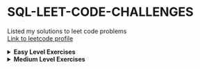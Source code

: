 # SQL-LEET-CODE-CHALLENGES<br>
Listed my solutions to leet code problems<br>
[Link to leetcode profile](https://leetcode.com/u/sebasbaquero/)
<details>
  <summary><b>Easy Level Exercises</b></summary>
  <ol>
    <li>Recyclable and Low Fat Products <span><a href="https://github.com/sebastianBaquero98/Recyclable-and-Low-Fat-Products">View Solution</a></span></li>
    <li>Find Customer Referee <span><a href="https://github.com/sebastianBaquero98/Find-Customer-Referee">View Solution</a></span></li>
    <li>Big Countries <span><a href="https://github.com/sebastianBaquero98/Big-Countries">View Solution</a></span></li>
    <li>Article Views I <span><a href="https://github.com/sebastianBaquero98/Article-Views-I">View Solution</a></span></li>
    <li>Not Boring Movies <span><a href="https://github.com/sebastianBaquero98/Not-Boring-Movies">View Solution</a></span></li>
    <li>Students and Examinations <span><a href="https://github.com/sebastianBaquero98/Students-and-Examinations/tree/main">View Solution</a></span></li> 
    <li>Invalid Tweets <span><a href="https://github.com/sebastianBaquero98/Invalid-Tweets">View Solution</a></span></li>
    <li>Replace Employee ID with The Unique Identifier <span><a href="https://github.com/sebastianBaquero98/Replace-Employee-ID-with-The-Unique-Identifier">View Solution</a></span></li>
    <li>Product Sales Analysis I <span><a href="https://github.com/sebastianBaquero98/Product-Sales-Analysis-I">View Solution</a></span></li>
    <li>Customer Who Visited but Did Not Make Any Transactions <span><a href="https://github.com/sebastianBaquero98/Customer-Who-Visited-but-Did-Not-Make-Any-Transactions">View Solution</a></span></li>
    <li>Rising Temperature <span><a href="https://github.com/sebastianBaquero98/Rising-Temperature">View Solution</a></span></li>
    <li>Average Time of Process per Machine <span><a href="https://github.com/sebastianBaquero98/Average-Time-of-Process-per-Machine">View Solution</a></span></li>
    <li>Employee Bonus <span><a href="https://github.com/sebastianBaquero98/Employee-Bonus">View Solution</a></span></li>
    <li>Average Sellin Price <span><a href="https://github.com/sebastianBaquero98/Average-Selling-Price">View Solution</a></span></li>
    <li>Project Employees I <span><a href="https://github.com/sebastianBaquero98/Project-Employees-I">View Solution</a></span></li>
    <li>Percentage of Users Attended a Contest <span><a href="https://github.com/sebastianBaquero98/Percentage-of-Users-Attended-a-Contest">View Solution</a></span></li>
    <li>Queries Quality and Percentage <span><a href="https://github.com/sebastianBaquero98/Queries-Quality-and-Percentage">View Solution</a></span></li>
  </ol>
</details>

<details>
  <summary><b>Medium Level Exercises</b></summary>
  <ol>
    <li>Managers with at Least 5 Direct Report <span><a href="https://github.com/sebastianBaquero98/Managers-with-at-Least-5-Direct-Reports">View Solution</a></span></li>
    <li>Confirmation Rate <span><a href="https://github.com/sebastianBaquero98/Confirmation-Rate">View Solution</a></span></li>
    <li>Monthly Transactions I <span><a href="https://github.com/sebastianBaquero98/Monthly-Transactions-I">View Solution</a></span></li>
  </ol>
</details>


